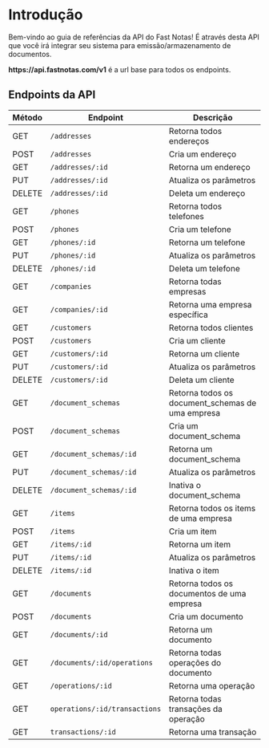# Introdução

Bem-vindo ao guia de referências da API do Fast Notas! É através desta API que você irá integrar seu sistema para emissão/armazenamento de documentos.

<aside class="success">
<strong>https://api.fastnotas.com/v1</strong> é a url base para todos os endpoints.
</aside>


## Endpoints da API

Método | Endpoint | Descrição
-------------- | -------------- | --------------
GET | `/addresses` | Retorna todos endereços
POST | `/addresses` | Cria um endereço
GET | `/addresses/:id` | Retorna um endereço
PUT | `/addresses/:id`  | Atualiza os parâmetros
DELETE | `/addresses/:id` | Deleta um endereço
GET | `/phones` | Retorna todos telefones
POST | `/phones` | Cria um telefone
GET | `/phones/:id` | Retorna um telefone
PUT | `/phones/:id` | Atualiza os parâmetros
DELETE | `/phones/:id` | Deleta um telefone
GET | `/companies`| Retorna todas empresas
GET | `/companies/:id`| Retorna uma empresa específica
GET | `/customers` | Retorna todos clientes
POST | `/customers` | Cria um cliente
GET | `/customers/:id` | Retorna um cliente
PUT | `/customers/:id` | Atualiza os parâmetros
DELETE  | `/customers/:id` | Deleta um cliente
GET | `/document_schemas` | Retorna todos os document_schemas de uma empresa
POST | `/document_schemas` |  Cria um document_schema
GET | `/document_schemas/:id` | Retorna um document_schema
PUT | `/document_schemas/:id` | Atualiza os parâmetros
DELETE | `/document_schemas/:id` | Inativa o document_schema
GET | `/items` | Retorna todos os items de uma empresa
POST | `/items` | Cria um item
GET | `/items/:id` | Retorna um item
PUT | `/items/:id` | Atualiza os parâmetros
DELETE | `/items/:id` | Inativa o item
GET | `/documents` | Retorna todos os documentos de uma empresa
POST | `/documents` | Cria um documento
GET | `/documents/:id` | Retorna um documento
GET | `/documents/:id/operations` | Retorna todas operações do documento
GET | `/operations/:id` | Retorna uma operação
GET | `operations/:id/transactions` | Retorna todas transações da operação
GET | `transactions/:id` | Retorna uma transação
